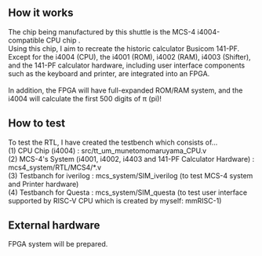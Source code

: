 ## How it works
The chip being manufactured by this shuttle is the MCS-4 i4004-compatible CPU chip .<br>
Using this chip, I aim to recreate the historic calculator Busicom 141-PF. <br>
Except for the i4004 (CPU), the i4001 (ROM), i4002 (RAM), i4003 (Shifter), and the 141-PF calculator hardware, including user interface components such as the keyboard and printer, are integrated into an FPGA.<br>
<br>
In addition, the FPGA will have full-expanded ROM/RAM system, and the i4004 will calculate the first 500 digits of π (pi)!

## How to test
To test the RTL, I have created the testbench which consists of...<br>
(1) CPU Chip (i4004) :  src/tt_um_munetomomaruyama_CPU.v<br>
(2) MCS-4's System (i4001, i4002, i4403 and 141-PF Calculator Hardware) : mcs4_system/RTL/MCS4/*.v<br>
(3) Testbanch for iverilog : mcs_system/SIM_iverilog (to test MCS-4 system and Printer hardware)<br>
(4) Testbanch for Questa : mcs_system/SIM_questa (to test user interface supported by RISC-V CPU which is created by myself: mmRISC-1)<br>

## External hardware
FPGA system will be prepared.<br>
